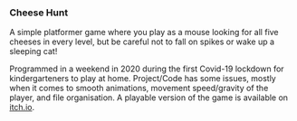 ### Cheese Hunt
A simple platformer game where you play as a mouse looking for all five cheeses in every level, but be careful not to fall on spikes or wake up a sleeping cat!

Programmed in a weekend in 2020 during the first Covid-19 lockdown for kindergarteners to play at home. Project/Code has some issues, mostly when it comes to smooth animations, movement speed/gravity of the player, and file organisation. A playable version of the game is available on [itch.io](https://loekes.itch.io/cheese-hunt).


